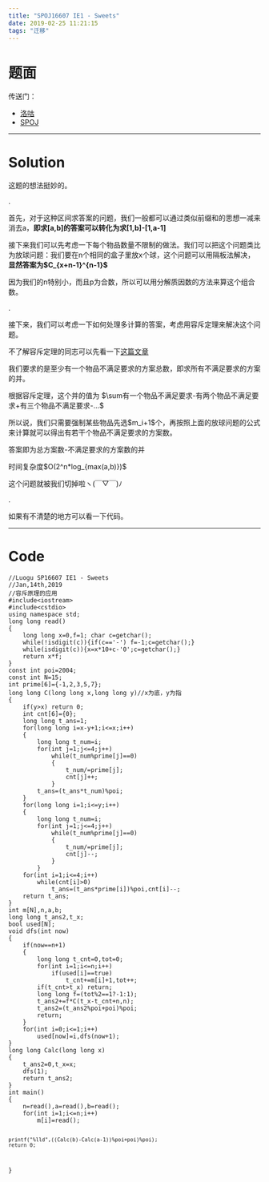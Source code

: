 ```yaml
---
title: "SPOJ16607 IE1 - Sweets"
date: 2019-02-25 11:21:15
tags: "迁移"
---
```

<h1>题面</h1>
<p>传送门：</p>
<ul>
<li><a href="https://www.luogu.org/problemnew/show/SP16607" target="_blank"  rel="nofollow" >洛咕</a></li>
<li><a href="https://www.spoj.com/problems/IE1/" target="_blank"  rel="nofollow" >SPOJ</a></li>
</ul>
<hr />
<h1>Solution</h1>
<p>这题的想法挺妙的。</p>
<p>.</p>
<p>首先，对于这种区间求答案的问题，我们一般都可以通过类似前缀和的思想一减来消去a，<strong>即求[a,b]的答案可以转化为求[1,b]-[1,a-1]</strong></p>
<p>接下来我们可以先考虑一下每个物品数量不限制的做法。我们可以把这个问题类比为放球问题：我们要在n个相同的盒子里放x个球，这个问题可以用隔板法解决，<strong>显然答案为$C_{x+n-1}^{n-1}$</strong></p>
<p>因为我们的n特别小，而且p为合数，所以可以用分解质因数的方法来算这个组合数。</p>
<p>.</p>
<p>接下来，我们可以考虑一下如何处理多计算的答案，考虑用容斥定理来解决这个问题。</p>
<p>不了解容斥定理的同志可以先看一下<a href="https://blog.csdn.net/m0_37286282/article/details/78869512" target="_blank"  rel="nofollow" >这篇文章</a></p>
<p>我们要求的是至少有一个物品不满足要求的方案总数，即求所有不满足要求的方案的并。</p>
<p>根据容斥定理，这个并的值为 $\sum有一个物品不满足要求-有两个物品不满足要求+有三个物品不满足要求-...$</p>
<p>所以说，我们只需要强制某些物品先选$m_i+1$个，再按照上面的放球问题的公式来计算就可以得出有若干个物品不满足要求的方案数。</p>
<p>答案即为总方案数-不满足要求的方案数的并</p>
<p>时间复杂度$O(2^n*log_{max(a,b)})$</p>
<p>这个问题就被我们切掉啦ヽ(￣▽￣)ﾉ</p>
<p>.</p>
<p>如果有不清楚的地方可以看一下代码。</p>
<hr />
<h1>Code</h1>
<pre><code class="language-cpp ">//Luogu SP16607 IE1 - Sweets
//Jan,14th,2019
//容斥原理的应用
#include&lt;iostream&gt;
#include&lt;cstdio&gt;
using namespace std;
long long read()
{
    long long x=0,f=1; char c=getchar();
    while(!isdigit(c)){if(c=='-') f=-1;c=getchar();}
    while(isdigit(c)){x=x*10+c-'0';c=getchar();}
    return x*f;
}
const int poi=2004;
const int N=15;
int prime[6]={-1,2,3,5,7};
long long C(long long x,long long y)//x为底，y为指
{
    if(y&gt;x) return 0;
    int cnt[6]={0};
    long long t_ans=1;
    for(long long i=x-y+1;i&lt;=x;i++)
    {
        long long t_num=i;
        for(int j=1;j&lt;=4;j++)
            while(t_num%prime[j]==0)
            {
                t_num/=prime[j];
                cnt[j]++;
            }
        t_ans=(t_ans*t_num)%poi;
    }
    for(long long i=1;i&lt;=y;i++)
    {
        long long t_num=i;
        for(int j=1;j&lt;=4;j++)
            while(t_num%prime[j]==0)
            {
                t_num/=prime[j];
                cnt[j]--;
            }
        }
    for(int i=1;i&lt;=4;i++)
        while(cnt[i]&gt;0)
            t_ans=(t_ans*prime[i])%poi,cnt[i]--;
    return t_ans;
}
int m[N],n,a,b;
long long t_ans2,t_x;
bool used[N];
void dfs(int now)
{
    if(now==n+1)
    {
        long long t_cnt=0,tot=0;
        for(int i=1;i&lt;=n;i++)
            if(used[i]==true)
                t_cnt+=m[i]+1,tot++;
        if(t_cnt&gt;t_x) return;
        long long f=(tot%2==1?-1:1);
        t_ans2+=f*C(t_x-t_cnt+n,n);
        t_ans2=(t_ans2%poi+poi)%poi;
        return;
    }
    for(int i=0;i&lt;=1;i++)
        used[now]=i,dfs(now+1);
}
long long Calc(long long x)
{
    t_ans2=0,t_x=x;
    dfs(1);
    return t_ans2;
}
int main()
{
    n=read(),a=read(),b=read();
    for(int i=1;i&lt;=n;i++)
        m[i]=read();

    printf("%lld",((Calc(b)-Calc(a-1))%poi+poi)%poi);
    return 0;
}

</code></pre>
